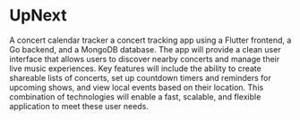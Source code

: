 # UpNext
A concert calendar tracker
a concert tracking app using a Flutter frontend, a Go backend, and a MongoDB database. The app will provide a clean user interface that allows users to discover nearby concerts and manage their live music experiences. Key features will include the ability to create shareable lists of concerts, set up countdown timers and reminders for upcoming shows, and view local events based on their location. This combination of technologies will enable a fast, scalable, and flexible application to meet these user needs.

